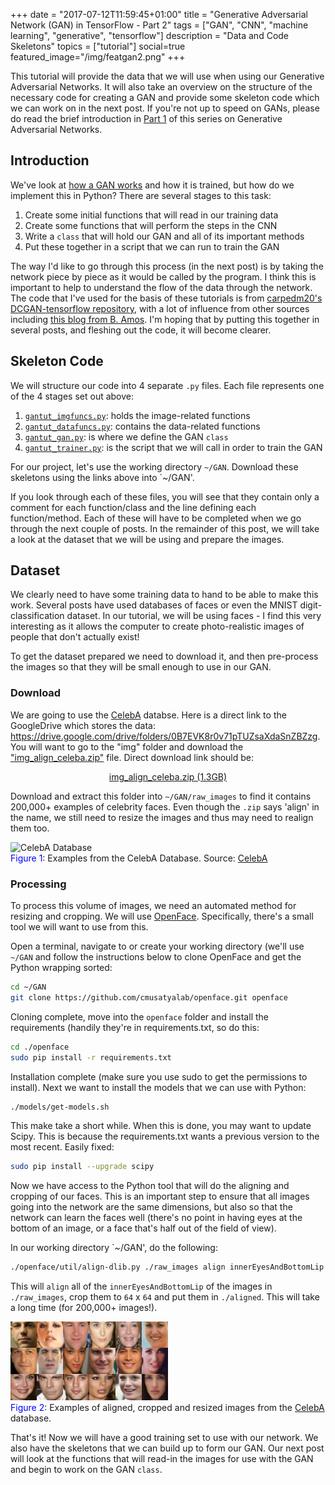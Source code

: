 +++
date = "2017-07-12T11:59:45+01:00"
title = "Generative Adversarial Network (GAN) in TensorFlow - Part 2"
tags = ["GAN", "CNN", "machine learning", "generative", "tensorflow"]
description = "Data and Code Skeletons"
topics = ["tutorial"]
social=true
featured_image="/img/featgan2.png"
+++

This tutorial will provide the data that we will use when using our Generative Adversarial Networks. It will also take an overview on the structure of the necessary code for creating a GAN and provide some skeleton code which we can work on in the next post. If you're not up to speed on GANs, please do read the brief introduction in [Part 1]( /post/GAN1 "GAN Part 1 - Some Background and Mathematics") of this series on Generative Adversarial Networks.

<!--more-->

<h2 id="intro"> Introduction </h2>

We've look at [how a GAN works]( /post/GAN1 "GAN Part 1 - Some Background and Mathematics")  and how it is trained, but how do we implement this in Python? There are several stages to this task:

1. Create some initial functions that will read in our training data
2. Create some functions that will perform the steps in the CNN
3. Write a `class` that will hold our GAN and all of its important methods
4. Put these together in a script that we can run to train the GAN

The way I'd like to go through this process (in the next post) is by taking the network piece by piece as it would be called by the program. I think this is important to help to understand the flow of the data through the network. The code that I've used for the basis of these tutorials is from [carpedm20's DCGAN-tensorflow repository](https://github.com/carpedm20/DCGAN-tensorflow "carpedm20/DCGAN-tensorflow"), with a lot of influence from other sources including <a href="http://bamos.github.io/2016/08/09/deep-completion/#ml-heavy-generative-adversarial-net-gan-building-blocks" title="bamos.github.io">this blog from B. Amos</a>. I'm hoping that by  putting this together in several posts, and fleshing out the code, it will become clearer.

<h2 id="skeletons"> Skeleton Code </h2>

We will structure our code into 4 separate `.py` files. Each file represents one of the 4 stages set out above:

1. [`gantut_imgfuncs.py`](/docs/GAN/gantut_imgfuncs.py "gantut_imgfuncs.py"): holds the image-related functions
2. [`gantut_datafuncs.py`](/docs/GAN/gantut_datafuncs.py "gantut_datafuncs.py"): contains the data-related functions
3. [`gantut_gan.py`](/docs/GAN/gantut_gan.py "gantut_gan.py"): is where we define the GAN `class`
4. [`gantut_trainer.py`](/docs/GAN/gantut_trainer.py "gantut_trainer.py"): is the script that we will call in order to train the GAN

For our project, let's use the working directory `~/GAN`. Download these skeletons using the links above into `~/GAN'.

If you look through each of these files, you will see that they contain only a comment for each function/class and the line defining each function/method. Each of these will have to be completed when we go through the next couple of posts. In the remainder of this post, we will take a look at the dataset that we will be using and prepare the images.

<h2 id="dataset"> Dataset</h2>

We clearly need to have some training data to hand to be able to make this work. Several posts have used databases of faces or even the MNIST digit-classification dataset. In our tutorial, we will be using faces - I find this very interesting as it allows the computer to create photo-realistic images of people that don't actually exist!

To get the dataset prepared we need to download it, and then pre-process the images so that they will be small enough to use in our GAN.

<h3 id="dataset-download"> Download </h3>

We are going to use the [CelebA](http://mmlab.ie.cuhk.edu.hk/projects/CelebA.html "CelebA") databse. Here is a direct link to the GoogleDrive which stores the data: https://drive.google.com/drive/folders/0B7EVK8r0v71pTUZsaXdaSnZBZzg. You will want to go to the "img" folder and download the ["img\_align\_celeba.zip"](https://drive.google.com/open?id=0B7EVK8r0v71pZjFTYXZWM3FlRnM "img_align_celeba.zip") file. Direct download link should be:

<div align="center">
<a href="https://drive.google.com/open?id=0B7EVK8r0v71pZjFTYXZWM3FlRnM" title="img_align_celeba.zip">img_align_celeba.zip (1.3GB)</a>
</div>

Download and extract this folder into `~/GAN/raw_images` to find it contains 200,000+ examples of celebrity faces. Even though the `.zip` says 'align' in the name, we still need to resize the images and thus may need to realign them too.

<div class="figure_container">
	<div class="figure_images">
		<img src="http://mmlab.ie.cuhk.edu.hk/projects/celeba/overview.png" width="75%" title="CelebA Database">
	</div>
	<div class="figure_caption">
		<font color="blue">Figure 1</font>: Examples from the CelebA Database. Source: <a href="http://mmlab.ie.cuhk.edu.hk/projects/CelebA.html" alt="CelebA">CelebA</a>
	</div>
</div>

<h3 is="dataset-process"> Processing </h3>

To process this volume of images, we need an automated method for resizing and cropping. We will use [OpenFace](http://cmusatyalab.github.io/openface/ "OpenFace"). Specifically, there's a small tool we will want to use from this.

Open a terminal, navigate to or create your working directory (we'll use `~/GAN` and follow the instructions below to clone OpenFace and get the Python wrapping sorted:

```bash
cd ~/GAN
git clone https://github.com/cmusatyalab/openface.git openface
```

Cloning complete, move into the `openface` folder and install the requirements (handily they're in requirements.txt, so do this:

```bash
cd ./openface
sudo pip install -r requirements.txt
```

Installation complete (make sure you use sudo to get the permissions to install). Next we want to install the models that we can use with Python:

```bash
./models/get-models.sh
```

This make take a short while. When this is done, you may want to update Scipy. This is because the requirements.txt wants a previous version to the most recent. Easily fixed:

```bash
sudo pip install --upgrade scipy
```

Now we have access to the Python tool that will do the aligning and cropping of our faces. This is an important step to ensure that all images going into the network are the same dimensions, but also so that the network can learn the faces well (there's no point in having eyes at the bottom of an image, or a face that's half out of the field of view).

In our working directory `~/GAN', do the following:

```bash
./openface/util/align-dlib.py ./raw_images align innerEyesAndBottomLip ./aligned --size 64
```

This will `align` all of the `innerEyesAndBottomLip` of the images in `./raw_images`, crop them to `64` x `64` and put them in `./aligned`. This will take a long time (for 200,000+ images!).

<div class="figure_container">
	<div class="figure_images">
		<img src="/img/CNN/resized_celeba.png" width="50%" title="Cropped and Resized CelebA">
	</div>
	<div class="figure_caption">
		<font color="blue">Figure 2</font>: Examples of aligned, cropped and resized images from the <a href="http://mmlab.ie.cuhk.edu.hk/projects/CelebA.html" alt="CelebA">CelebA</a> database.
	</div>
</div>

That's it! Now we will have a good training set to use with our network. We also have the skeletons that we can build up to form our GAN. Our next post will look at the functions that will read-in the images for use with the GAN and begin to work on the GAN `class`.



